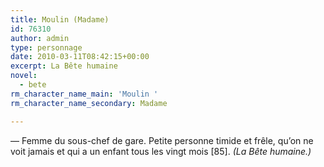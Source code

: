 ```yaml
---
title: Moulin (Madame)
id: 76310
author: admin
type: personnage
date: 2010-03-11T08:42:15+00:00
excerpt: La Bête humaine
novel:
  - bete
rm_character_name_main: 'Moulin '
rm_character_name_secondary: Madame

---
```

— Femme du sous-chef de gare. Petite personne timide et frêle, qu’on ne voit jamais et qui a un enfant tous les vingt mois [85]. _(La Bête humaine.)_